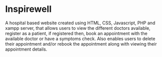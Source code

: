 # Inspirewell
A hospital based website created using HTML, CSS, Javascript, PHP and xampp server, that allows users to view the different doctors available, register as a patient, if registered then, book an appointment with the available doctor or have a symptoms check. Also enables users to delete their appointment and/or rebook the appointment along with viewing their appointment details.
